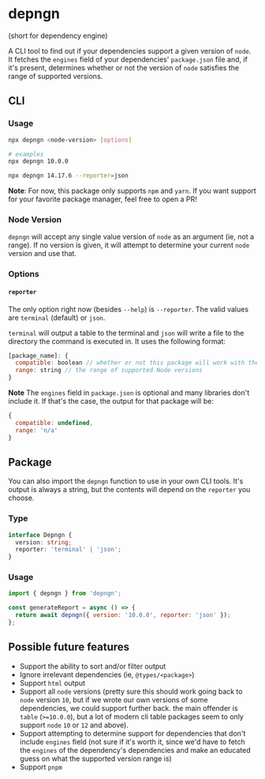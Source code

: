 # depngn

(short for dependency engine)

A CLI tool to find out if your dependencies support a given version of `node`. It fetches the `engines` field of your dependencies' `package.json` file and, if it's present, determines whether or not the version of `node` satisfies the range of supported versions.

## CLI

### Usage

```bash
npx depngn <node-version> [options]

# examples
npx depngn 10.0.0

npx depngn 14.17.6 --reporter=json
```

**Note**:
For now, this package only supports `npm` and `yarn`. If you want support for your favorite package manager, feel free to open a PR!

### Node Version

`depngn` will accept any single value version of `node` as an argument (ie, not a range). If no version is given, it will attempt to determine your current `node` version and use that.

### Options

#### `reporter`

The only option right now (besides `--help`) is `--reporter`. The valid values are `terminal` (default) or `json`.

`terminal` will output a table to the terminal and `json` will write a file to the directory the command is executed in. It uses the following format:

```javascript
[package_name]: {
  compatible: boolean // whether or not this package will work with the given Node version
  range: string // the range of supported Node versions
}
```

**Note**
The `engines` field in `package.json` is optional and many libraries don't include it. If that's the case, the output for that package will be:

```javascript
{
  compatible: undefined,
  range: 'n/a'
}
```

## Package

You can also import the `depngn` function to use in your own CLI tools. It's output is always a string, but the contents will depend on the `reporter` you choose.

### Type

```typescript
interface Depngn {
  version: string;
  reporter: 'terminal' | 'json';
}
```

### Usage

```javascript
import { depngn } from 'depngn';

const generateReport = async () => {
  return await depngn({ version: '10.0.0', reporter: 'json' });
};
```

## Possible future features
- Support the ability to sort and/or filter output
- Ignore irrelevant dependencies (ie, `@types/<package>`)
- Support `html` output
- Support all `node` versions (pretty sure this should work going back to `node` version `10`, but if we wrote our own versions of some dependencies, we could support further back. the main offender is `table` (`>=10.0.0`), but a lot of modern cli table packages seem to only support `node` `10` or `12` and above).
- Support attempting to determine support for dependencies that don't include `engines` field (not sure if it's worth it, since we'd have to fetch the `engines` of the dependency's dependencies and make an educated guess on what the supported version range is)
- Support `pnpm`
